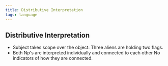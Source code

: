 ```yaml
---
title: Distributive Interpretation
tags: language
---
```


## Distributive Interpretation
- Subject takes scope over the object: Three aliens are holding two flags.
- Both Np's are interpreted individually and connected to each other No indicators of how they are connected.



